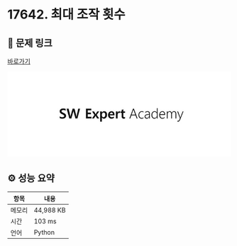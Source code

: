 # 17642. 최대 조작 횟수

## 🔗 문제 링크

[바로가기](https://swexpertacademy.com/main/code/problem/problemDetail.do?contestProbId=AYj_Dz-6qLgDFASl)

![SWEA 로고](../../images/swea.jpg)

## ⚙️ 성능 요약

| 항목   | 내용      |
| ------ | --------- |
| 메모리 | 44,988 KB |
| 시간   | 103 ms    |
| 언어   | Python    |
